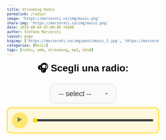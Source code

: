 ```yaml
---
title: Streaming Radio
permalink: /radio/
image: 'https://marzorati.co/img/music.png'
share-img: 'https://marzorati.co/img/music.png'
date: 2025-06-04 07:00:00 +0200
author: Stefano Marzorati
layout: page
bigimg: ['https://marzorati.co/img/post/music_2.jpg', 'https://marzorati.co/img/post/music_3.jpg']
categories: [Music]
tags: [radio, web, streaming, mp3, m3u8]
---
```


<style>
  .radio-wrapper {
    text-align: center;
    margin-bottom: 2em;
    font-family: sans-serif;
  }

  .radio-container {
    display: inline-flex;
    flex-direction: column;
    align-items: center;
  }

  #radio-select {
    padding: 0.75em 1.2em;
    font-size: 1.5rem;
    border: 1px solid #ccc;
    border-radius: 0.75em;
    background-color: #f9f9f9;
    color: #333;
    outline: none;
    appearance: none;
    background-image: url("data:image/svg+xml;utf8,<svg fill='gray' height='20' viewBox='0 0 24 24' width='20' xmlns='http://www.w3.org/2000/svg'><path d='M7 10l5 5 5-5z'/></svg>");
    background-repeat: no-repeat;
    background-position: right 0.8em center;
    background-size: 1em;
    transition: border 0.3s ease, box-shadow 0.3s ease;
    max-width: 220px;
    width: 100%;
    margin-top: 0.5em;
  }

  #radio-select:hover {
    border-color: #aaa;
  }

  #radio-select:focus {
    border-color: #4A90E2;
    box-shadow: 0 0 0 3px rgba(74, 144, 226, 0.2);
  }

  label[for="radio-select"] {
    font-weight: bold;
    font-size: 2rem;
    margin-bottom: 0.3em;
    color: black;
  }

  .custom-player {
    display: flex;
    align-items: center;
    justify-content: center;
    gap: 1em;
    background: #fff8dc;
    padding: 1em;
    border-radius: 1em;
    box-shadow: 0 0 10px rgba(255, 215, 0, 0.4);
    border: 2px solid #ffd700;
    margin-top: 1em;
  }

  #play-pause {
    background: #ffd700;
    color: black;
    font-size: 1.5em;
    border: none;
    border-radius: 50%;
    width: 2.5em;
    height: 2.5em;
    cursor: pointer;
    transition: background 0.3s;
  }

  #play-pause:hover:enabled {
    background: #ffec3d;
  }

  #play-pause:disabled {
    opacity: 0.5;
    cursor: not-allowed;
  }

  #progress {
    flex: 1;
    accent-color: #ffd700;
    height: 8px;
    border-radius: 5px;
    cursor: pointer;
  }

  @media (max-width: 600px) {
    #radio-select {
      font-size: 2rem;
      padding: 1em;
    }

    label[for="radio-select"] {
      font-size: 1.5rem;
    }
  }
</style>

<div class="radio-wrapper">
  <div class="radio-container">
    <label for="radio-select">🎧 Scegli una radio:</label>
    <select id="radio-select">
      <option value="" disabled selected>-- select --</option>
      <option value="https://streamcdnr14-4c4b867c89244861ac216426883d1ad0.msvdn.net/radiom2o/radiom2o/play1.m3u8">Radio M2O</option>
      <option value="https://22663.live.streamtheworld.com/TLPSTR13.mp3?dist=538_web">538 TOP 50</option>
      <option value="https://stream.technolovers.fm/gabber">Gabber</option>
      <option value="https://regiocast.streamabc.net/regc-90s90stechno2195701-mp3-192-2408420">90s 90s Techno</option>
      <option value="http://technoszene.stream.laut.fm/technoszene">Technoszene</option>
      <option value="https://streamcdnm1-4c4b867c89244861ac216426883d1ad0.msvdn.net/radiodeejay/radiodeejay/play1.m3u8">Radio DEEJAY</option>
      <option value="https://4c4b867c89244861ac216426883d1ad0.msvdn.net/radiodeejay30songs/radiodeejay30songs/play1.m3u8">30 Songs</option>
      <option value="https://smoothjazz.cdnstream1.com/2585_128.mp3">Smooth Jazz</option>
      <option value="https://nr8.newradio.it:19574/stream">70/80 Hits</option>
    </select>
  </div>

  <div class="custom-player">
    <button id="play-pause" class="play" disabled>▶️</button>
    <input type="range" id="progress" value="0" min="0" max="100" step="1">
  </div>

  <audio id="audio-player" preload="auto"></audio>
</div>

<script src="https://cdn.jsdelivr.net/npm/hls.js@latest"></script>
<script>
  const player = document.getElementById('audio-player');
  const selector = document.getElementById('radio-select');
  const playPauseBtn = document.getElementById('play-pause');
  const progress = document.getElementById('progress');

  let hlsInstance = null;
  let isPlaying = false;

  function playStream(url) {
    if (hlsInstance) {
      hlsInstance.destroy();
      hlsInstance = null;
    }

    if (url.includes('.m3u8')) {
      if (Hls.isSupported()) {
        hlsInstance = new Hls({
          maxBufferLength: 60,
          maxMaxBufferLength: 120,
          liveSyncDuration: 15,
          enableWorker: true,
        });

        hlsInstance.loadSource(url);
        hlsInstance.attachMedia(player);
        hlsInstance.on(Hls.Events.MANIFEST_PARSED, () => {
          player.play();
          playPauseBtn.disabled = false;
          playPauseBtn.textContent = '⏸️';
          isPlaying = true;
        });

        hlsInstance.on(Hls.Events.ERROR, function (event, data) {
          if (data.fatal) {
            switch (data.type) {
              case Hls.ErrorTypes.NETWORK_ERROR:
                console.warn("Errore di rete: riconnessione...");
                hlsInstance.startLoad();
                break;
              case Hls.ErrorTypes.MEDIA_ERROR:
                console.warn("Errore media: recovery...");
                hlsInstance.recoverMediaError();
                break;
              default:
                console.warn("Errore irreversibile: riavvio stream...");
                hlsInstance.destroy();
                player.src = '';
                break;
            }
          }
        });

      } else if (player.canPlayType('application/vnd.apple.mpegurl')) {
        player.src = url;
        player.addEventListener('loadedmetadata', () => {
          player.play();
          playPauseBtn.disabled = false;
          playPauseBtn.textContent = '⏸️';
          isPlaying = true;
        });
      } else {
        alert('Il tuo browser non supporta lo streaming HLS.');
      }
    } else {
      player.src = url;
      player.play();
      playPauseBtn.disabled = false;
      playPauseBtn.textContent = '⏸️';
      isPlaying = true;
    }
  }

  selector.addEventListener('change', () => {
    const url = selector.value;
    if (url) {
      playStream(url);
    }
  });

  playPauseBtn.addEventListener('click', () => {
    if (player.paused) {
      player.play();
      playPauseBtn.textContent = '⏸️';
      isPlaying = true;
    } else {
      player.pause();
      playPauseBtn.textContent = '▶️';
      isPlaying = false;
    }
  });

  player.addEventListener('timeupdate', () => {
    if (!isNaN(player.duration)) {
      progress.value = (player.currentTime / player.duration) * 100;
    }
  });

  progress.addEventListener('input', () => {
    if (!isNaN(player.duration)) {
      player.currentTime = (progress.value / 100) * player.duration;
    }
  });
</script>
